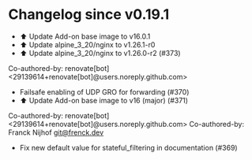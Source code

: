 # Changelog since v0.19.1
- ⬆️ Update Add-on base image to v16.0.1 
- ⬆️ Update alpine_3_20/nginx to v1.26.1-r0 
- ⬆️ Update alpine_3_20/nginx to v1.26.0-r2 (#373)

Co-authored-by: renovate[bot] <29139614+renovate[bot]@users.noreply.github.com> 
- Failsafe enabling of UDP GRO for forwarding (#370) 
- ⬆️ Update Add-on base image to v16 (major) (#371)

Co-authored-by: renovate[bot] <29139614+renovate[bot]@users.noreply.github.com>
Co-authored-by: Franck Nijhof <git@frenck.dev> 
- Fix new default value for stateful_filtering in documentation (#369) 
